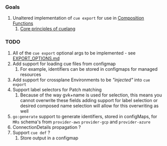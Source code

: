 ### Goals

1. Unaltered implementation of `cue export` for use in [Composition Functions](https://docs.crossplane.io/latest/concepts/composition-functions/)
   1. [Core principles of cuelang](https://cuelang.org/docs/about/#philosophy-and-principles)

### TODO

1. All of the `cue export` optional args to be implemented - see [EXPORT_OPTIONS.md](EXPORT_OPTIONS.md)
1. Add support for loading cue files from configmap
   1. For example, identifiers can be stored in configmaps for managed resources
1. Add support for crossplane Environments to be _"injected"_ into `cue export`
1. Support label selectors for Patch matching
   1. Because of the way gvk+name is used for selection, this means you cannot overwrite these fields
      adding support for label selection or desired composed name selection will allow for this overwriting as well
1. `go:generate` support to generate identifiers, stored in configMaps, for `MRs` schema's from `provider-aws` `provider-gcp` and `provider-azure`
1. ConnectionDetails propagation ?
1. Support `cue def` ?
   1. Store output in a configmap